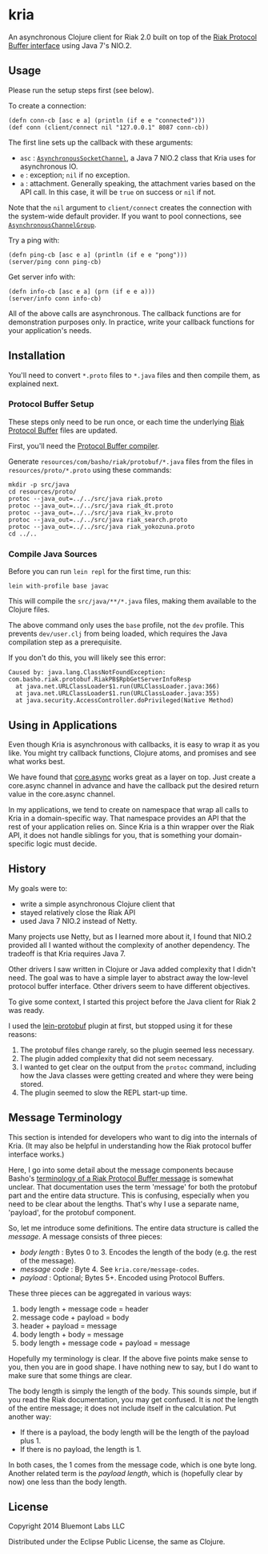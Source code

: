 # kria

An asynchronous Clojure client for Riak 2.0 built on top of the [Riak Protocol
Buffer interface][Riak-PB] using Java 7's NIO.2.

[Riak-PB]: http://docs.basho.com/riak/2.0.0pre11/dev/references/protocol-buffers/

## Usage

Please run the setup steps first (see below).

To create a connection:

    (defn conn-cb [asc e a] (println (if e e "connected")))
    (def conn (client/connect nil "127.0.0.1" 8087 conn-cb))

The first line sets up the callback with these arguments:

  * `asc` : [`AsynchronousSocketChannel`][ASC], a Java 7 NIO.2 class that
    Kria uses for asynchronous IO.
  * `e` : exception; `nil` if no exception.
  * `a` : attachment. Generally speaking, the attachment varies based on the
    API call. In this case, it will be `true` on success or `nil` if not.

Note that the `nil` argument to `client/connect` creates the connection with the
system-wide default provider. If you want to pool connections, see
[`AsynchronousChannelGroup`][ACG].

[ASC]: http://docs.oracle.com/javase/7/docs/api/java/nio/channels/AsynchronousSocketChannel.html
[ACG]: http://docs.oracle.com/javase/7/docs/api/java/nio/channels/AsynchronousChannelGroup.html

Try a ping with:

    (defn ping-cb [asc e a] (println (if e e "pong")))
    (server/ping conn ping-cb)

Get server info with:

    (defn info-cb [asc e a] (prn (if e e a)))
    (server/info conn info-cb)

All of the above calls are asynchronous. The callback functions are for
demonstration purposes only. In practice, write your callback functions for your
application's needs.

## Installation

You'll need to convert `*.proto` files to `*.java` files and then compile them,
as explained next.

### Protocol Buffer Setup

These steps only need to be run once, or each time the underlying [Riak
Protocol Buffer][riak_pb] files are updated.

First, you'll need the [Protocol Buffer compiler][1].

[1]: https://code.google.com/p/protobuf/downloads/list

Generate `resources/com/basho/riak/protobuf/*.java` files from the
files in `resources/proto/*.proto` using these commands:

    mkdir -p src/java
    cd resources/proto/
    protoc --java_out=../../src/java riak.proto
    protoc --java_out=../../src/java riak_dt.proto
    protoc --java_out=../../src/java riak_kv.proto
    protoc --java_out=../../src/java riak_search.proto
    protoc --java_out=../../src/java riak_yokozuna.proto
    cd ../..

### Compile Java Sources

Before you can run `lein repl` for the first time, run this:

    lein with-profile base javac

This will compile the `src/java/**/*.java` files, making them available to the
Clojure files.

The above command only uses the `base` profile, not the `dev` profile. This
prevents `dev/user.clj` from being loaded, which requires the Java compilation
step as a prerequisite.

If you don't do this, you will likely see this error:

    Caused by: java.lang.ClassNotFoundException: com.basho.riak.protobuf.RiakPB$RpbGetServerInfoResp
      at java.net.URLClassLoader$1.run(URLClassLoader.java:366)
      at java.net.URLClassLoader$1.run(URLClassLoader.java:355)
      at java.security.AccessController.doPrivileged(Native Method)

## Using in Applications

Even though Kria is asynchronous with callbacks, it is easy to wrap it as you
like. You might try callback functions, Clojure atoms, and promises and see what
works best.

We have found that [core.async] works great as a layer on top. Just create a
core.async channel in advance and have the callback put the desired return value
in the core.async channel.

In my applications, we tend to create on namespace that wrap all calls to Kria
in a domain-specific way. That namespace provides an API that the rest of your
application relies on. Since Kria is a thin wrapper over the Riak API, it does
not handle siblings for you, that is something your domain-specific logic must
decide.

[core.async]: https://github.com/clojure/core.async

## History

My goals were to:

* write a simple asynchronous Clojure client that
* stayed relatively close the Riak API
* used Java 7 NIO.2 instead of Netty.

Many projects use Netty, but as I learned more about it, I found that NIO.2
provided all I wanted without the complexity of another dependency. The tradeoff
is that Kria requires Java 7.

[Netty]: http://netty.io/

Other drivers I saw written in Clojure or Java added complexity that I didn't
need. The goal was to have a simple layer to abstract away the low-level
protocol buffer interface. Other drivers seem to have different objectives.

To give some context, I started this project before the Java client for Riak 2
was ready.

I used the [lein-protobuf] plugin at first, but stopped using it for these
reasons:

  1. The protobuf files change rarely, so the plugin seemed less necessary.
  2. The plugin added complexity that did not seem necessary.
  3. I wanted to get clear on the output from the `protoc` command, including
     how the Java classes were getting created and where they were being stored.
  4. The plugin seemed to slow the REPL start-up time.

[lein-protobuf]: https://github.com/flatland/lein-protobuf
[riak_pb]: https://github.com/basho/riak_pb

## Message Terminology

This section is intended for developers who want to dig into the internals of
Kria. (It may also be helpful in understanding how the Riak protocol buffer
interface works.)

Here, I go into some detail about the message components because Basho's
[terminology of a Riak Protocol Buffer message][Riak-PB] is somewhat unclear.
That documentation uses the term 'message' for both the protobuf part and the
entire data structure. This is confusing, especially when you need to be clear
about the lengths. That's why I use a separate name, 'payload', for the
protobuf component.

So, let me introduce some definitions. The entire data structure is called the
*message*. A message consists of three pieces:

  * *body length* : Bytes 0 to 3. Encodes the length of the body (e.g. the rest
    of the message).
  * *message code* : Byte 4. See `kria.core/message-codes`.
  * *payload* : Optional; Bytes 5+. Encoded using Protocol Buffers.

These three pieces can be aggregated in various ways:

  1. body length + message code = header
  2. message code + payload = body
  3. header + payload = message
  4. body length + body = message
  5. body length + message code + payload = message

Hopefully my terminology is clear. If the above five points make sense to you,
then you are in good shape. I have nothing new to say, but I do want to make
sure that some things are clear.

The body length is simply the length of the body. This sounds simple, but if
you read the Riak documentation, you may get confused. It is *not* the length
of the entire message; it does not include itself in the calculation. Put
another way:

  * If there is a payload, the body length will be the length of the payload
    plus 1.
  * If there is no payload, the length is 1.

In both cases, the 1 comes from the message code, which is one byte long.
Another related term is the *payload length*, which is (hopefully clear by now)
one less than the body length.

[Riak-PB]: http://docs.basho.com/riak/latest/dev/references/protocol-buffers/

## License

Copyright 2014 Bluemont Labs LLC

Distributed under the Eclipse Public License, the same as Clojure.
